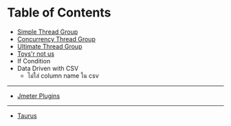 # Table of Contents

- [Simple Thread Group](./simple-thread-group.md)
- [Concurrency Thread Group](./concurrency-thread-group.md)
- [Ultimate Thread Group](./ultimate-thread-group.md)
- [Toys'r not us](./toys-r-not-us.md)
- If Condition
- Data Driven with CSV
  - ไม่ใส่ column name ใน csv

---

- [Jmeter Plugins](./jmeter-plugins.md)

---

- [Taurus](./taurus.md)
